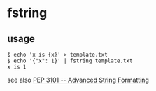 # fstring

## usage

```console
$ echo 'x is {x}' > template.txt
$ echo '{"x": 1}' | fstring template.txt
x is 1
```

see also [PEP 3101 -- Advanced String Formatting](https://www.python.org/dev/peps/pep-3101/)
